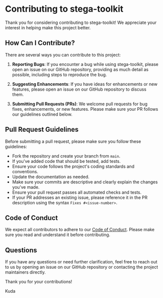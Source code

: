 # Contributing to stega-toolkit

Thank you for considering contributing to stega-toolkit! We appreciate your interest in helping make this project better.

## How Can I Contribute?

There are several ways you can contribute to this project:

1. **Reporting Bugs**: If you encounter a bug while using stega-toolkit, please open an issue on our GitHub repository, providing as much detail as possible, including steps to reproduce the bug.

2. **Suggesting Enhancements**: If you have ideas for enhancements or new features, please open an issue on our GitHub repository to discuss them.

3. **Submitting Pull Requests (PRs)**: We welcome pull requests for bug fixes, enhancements, or new features. Please make sure your PR follows our guidelines outlined below.

## Pull Request Guidelines

Before submitting a pull request, please make sure you follow these guidelines:

- Fork the repository and create your branch from `main`.
- If you've added code that should be tested, add tests.
- Ensure your code follows the project's coding standards and conventions.
- Update the documentation as needed.
- Make sure your commits are descriptive and clearly explain the changes you've made.
- Ensure your pull request passes all automated checks and tests.
- If your PR addresses an existing issue, please reference it in the PR description using the syntax `Fixes #<issue-number>`.

## Code of Conduct

We expect all contributors to adhere to our [Code of Conduct](CODE_OF_CONDUCT.md). Please make sure you read and understand it before contributing.

## Questions

If you have any questions or need further clarification, feel free to reach out to us by opening an issue on our GitHub repository or contacting the project maintainers directly.

Thank you for your contributions!

Kuda
